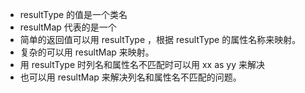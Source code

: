 - resultType 的值是一个类名
- resultMap 代表的是一个 <resultMap/>
- 简单的返回值可以用 resultType ，根据 resultType 的属性名称来映射。
- 复杂的可以用 resultMap 来映射。
- 用 resultType 时列名和属性名不匹配时可以用 xx as yy 来解决
- 也可以用 resultMap 来解决列名和属性名不匹配的问题。
